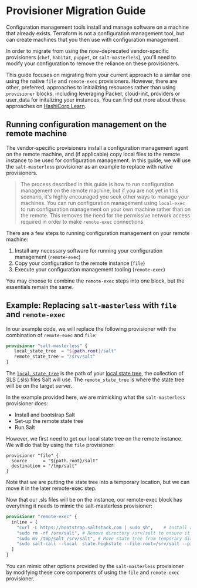 # Provisioner Migration Guide

Configuration management tools install and manage software on a machine that already exists. Terraform is
not a configuration management tool, but can create machines that you then use with configuration
management.

In order to migrate from using the now-deprecated vendor-specific provisioners (`chef`, `habitat`, `puppet`, or `salt-masterless`), you'll need to modify your configuration to remove the reliance on these provisioners.

This guide focuses on migrating from your current approach to a similar one using the native `file` and 
`remote-exec` provisioners. However, there are other, preferred, approaches to initializing resources rather than using `provisioner` blocks, including leveraging Packer, cloud-init, providers or user_data for initalizing your instances. You can find out more about these approaches on [HashiCorp Learn](https://learn.hashicorp.com/terraform).

## Running configuration management on the remote machine

The vendor-specific provisioners install a configuration management agent on the remote machine,
and (if applicable) copy local files to the remote instance to be used for configuration management.
In this guide, we will use the `salt-masterless` provisioner as an example to replace with native
provisioners.

> The process described in this guide is how to run configuration management _on_ the remote machine, but if you are not yet in this scenario, it's highly encouraged you seek other ways to manage your machines. You can run configuration management using `local-exec` to run configuration management on your own machine rather than on the remote. This removes the need for the permissive network access required in order to make `remote-exec` connections.

There are a few steps to running configuration management on your remote machine:

1. Install any necessary software for running your configuration management (`remote-exec`)
1. Copy your configuration to the remote instance (`file`)
1. Execute your configuration management tooling (`remote-exec`)

You may choose to combine the `remote-exec` steps into one block, but the essentials remain the same.


## Example: Replacing `salt-masterless` with `file` and `remote-exec`

In our example code, we will replace the following provisioner with the combination of `remote-exec` and `file`:

```terraform
provisioner "salt-masterless" {
   local_state_tree  = "${path.root}/salt"
   remote_state_tree = "/srv/salt"
}
```

The [`local_state_tree`](https://www.terraform.io/docs/provisioners/salt-masterless.html#local_state_tree) is the path of your [local state tree](https://docs.saltstack.com/en/latest/ref/states/highstate.html#the-salt-state-tree), the collection of SLS (.sls) files Salt will use. The `remote_state_tree` is where the state tree will be on the target server.

In the example provided here, we are mimicking what the `salt-masterless` provisioner does:

- Install and bootstrap Salt
- Set-up the remote state tree
- Run Salt

However, we first need to get our local state tree on the remote instance. We will do that by using the `file` provisioner:

```
provisioner "file" {
  source      = "${path.root}/salt"
  destination = "/tmp/salt"
}
```

Note that we are putting the state tree into a temporary location, but we can move it in the later remote-exec step.

Now that our .sls files will be on the instance, our remote-exec block has everything it needs to mimic the salt-masterless provisioner:

```terraform
provisioner "remote-exec" {
  inline = [
    "curl -L https://bootstrap.saltstack.com | sudo sh",    # Install and bootstrap salt
    "sudo rm -rf /srv/salt", # Remove directory /srv/salt to ensure it is clear
    "sudo mv /tmp/salt /srv/salt", # Move state tree from temporary directory to /srv/salt
    "sudo salt-call --local  state.highstate --file-root=/srv/salt --pillar-root=/srv/pillar --retcode-passthrough -l info"     # Run salt-call
  ]
}
```

You can mimic other options provided by the `salt-masterless` provisioner by modifying these core components of using the `file` and `remote-exec` provisioner.